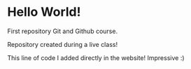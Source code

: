 # Hello World!
 First repository Git and Github course. 

Repository created during a live class!

This line of code I added directly in the website! Impressive :)
